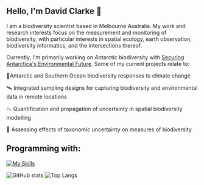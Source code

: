 ## Hello, I'm David Clarke 👋

I am a biodiversity scientist based in Melbourne Australia. My work and research interests focus on the measurement and monitoring of biodiversity, with particular interests in spatial ecology, earth observation, biodiversity informatics, and the intersections thereof. 

Currently, I'm primarily working on Antarctic biodiversity with [Securing Antarctica's Environmental Future](https://www.arcsaef.com). Some of my current projects relate to:

  🐧Antarctic and Southern Ocean biodiversity responses to climate change
  
  🛰️ Integrated sampling designs for capturing biodiversity and environmental data in remote locations
  
  📉 Quantification and propagation of uncertainty in spatial biodiversity modelling
  
  🌊 Assessing effects of taxonomic uncertainty on measures of biodiversity

## Programming with:
[![My Skills](https://skillicons.dev/icons?i=r,vscode)](https://skillicons.dev)

![GitHub stats](https://github-readme-stats.vercel.app/api?username=DavidAClarke&show_icons=true&theme=radical)
![Top Langs](https://github-readme-stats.vercel.app/api/top-langs/?username=DavidAClarke&layout=compact&theme=radical)
<!--
**DavidAClarke/DavidAClarke** is a ✨ _special_ ✨ repository because its `README.md` (this file) appears on your GitHub profile.

Here are some ideas to get you started:

- 🔭 I’m currently working on ...
- 🌱 I’m currently learning ...
- 👯 I’m looking to collaborate on ...
- 🤔 I’m looking for help with ...
- 💬 Ask me about ...
- 📫 How to reach me: ...
- 😄 Pronouns: ...
- ⚡ Fun fact: ...
-->
